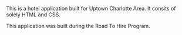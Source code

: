 This is a hotel application built for Uptown Charlotte Area. It consits of solely HTML and CSS.

This application was built during the Road To Hire Program.